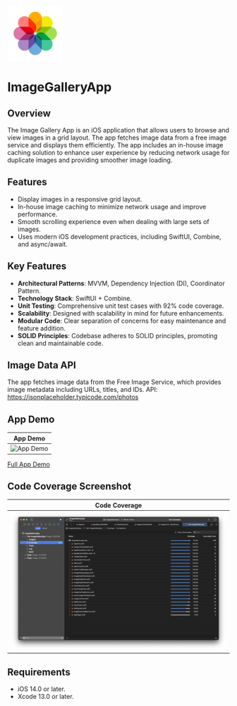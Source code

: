 <p align="left">
  <img src="Screenshots/appstore.png" width="25%">
</p>

# ImageGalleryApp

## Overview
The Image Gallery App is an iOS application that allows users to browse and view images in a grid layout. The app fetches image data from a free image service and displays them efficiently. The app includes an in-house image caching solution to enhance user experience by reducing network usage for duplicate images and providing smoother image loading.

## Features
- Display images in a responsive grid layout.
- In-house image caching to minimize network usage and improve performance.
- Smooth scrolling experience even when dealing with large sets of images.
- Uses modern iOS development practices, including SwiftUI, Combine, and async/await.

## Key Features
- **Architectural Patterns**: MVVM, Dependency Injection (DI), Coordinator Pattern.
- **Technology Stack**: SwiftUI + Combine.
- **Unit Testing**: Comprehensive unit test cases with 92% code coverage.
- **Scalability**: Designed with scalability in mind for future enhancements.
- **Modular Code**: Clear separation of concerns for easy maintenance and feature addition.
- **SOLID Principles**: Codebase adheres to SOLID principles, promoting clean and maintainable code.

## Image Data API
The app fetches image data from the Free Image Service, which provides image metadata including URLs, titles, and IDs.
API: https://jsonplaceholder.typicode.com/photos

## App Demo
| App Demo                                |
| -------------------------------------- |
| ![App Demo](Screenshots/AppDemo.gif) |

[Full App Demo](Screenshots/AppDemo.mp4)

## Code Coverage Screenshot

| Code Coverage                                |
| -------------------------------------- |
| ![Code Coverage](Screenshots/CodeCoverage.png) |

## Requirements
- iOS 14.0 or later.
- Xcode 13.0 or later.
